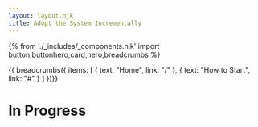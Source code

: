 ```yaml
---
layout: layout.njk
title: Adopt the System Incrementally
---
```

{% from './_includes/_components.njk' import button,buttonhero,card,hero,breadcrumbs %} 

{{ breadcrumbs({ 
     items: [
    {
      text: "Home",
      link: "/"
    },
    {
      text: "How to Start",
      link: "#"
    }
  ]
})}}

# In Progress